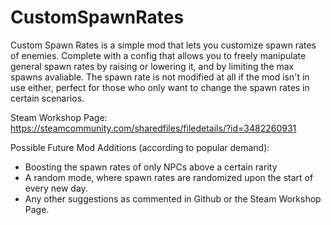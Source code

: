 # CustomSpawnRates
Custom Spawn Rates is a simple mod that lets you customize spawn rates of enemies.
Complete with a config that allows you to freely manipulate general spawn rates by raising or lowering it, 
and by limiting the max spawns avaliable. The spawn rate is not modified at all if the mod isn't in use either, 
perfect for those who only want to change the spawn rates in certain scenarios.

Steam Workshop Page: https://steamcommunity.com/sharedfiles/filedetails/?id=3482260931

Possible Future Mod Additions (according to popular demand):
- Boosting the spawn rates of only NPCs above a certain rarity
- A random mode, where spawn rates are randomized upon the start of every new day.
- Any other suggestions as commented in Github or the Steam Workshop Page.